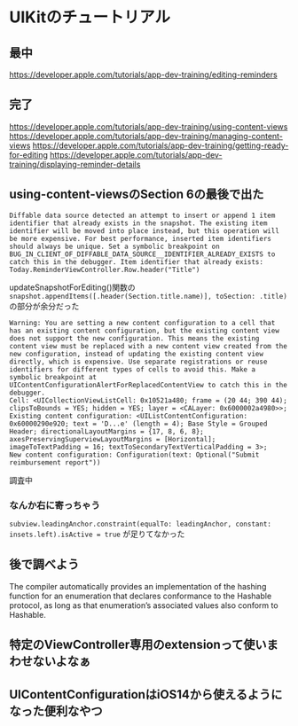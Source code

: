 # UIKitのチュートリアル

## 最中
https://developer.apple.com/tutorials/app-dev-training/editing-reminders

## 完了
https://developer.apple.com/tutorials/app-dev-training/using-content-views
https://developer.apple.com/tutorials/app-dev-training/managing-content-views
https://developer.apple.com/tutorials/app-dev-training/getting-ready-for-editing
https://developer.apple.com/tutorials/app-dev-training/displaying-reminder-details

## using-content-viewsのSection 6の最後で出た
```
Diffable data source detected an attempt to insert or append 1 item identifier that already exists in the snapshot. The existing item identifier will be moved into place instead, but this operation will be more expensive. For best performance, inserted item identifiers should always be unique. Set a symbolic breakpoint on BUG_IN_CLIENT_OF_DIFFABLE_DATA_SOURCE__IDENTIFIER_ALREADY_EXISTS to catch this in the debugger. Item identifier that already exists: Today.ReminderViewController.Row.header("Title")
```

updateSnapshotForEditing()関数の
`snapshot.appendItems([.header(Section.title.name)], toSection: .title)`
の部分が余分だった

```
Warning: You are setting a new content configuration to a cell that has an existing content configuration, but the existing content view does not support the new configuration. This means the existing content view must be replaced with a new content view created from the new configuration, instead of updating the existing content view directly, which is expensive. Use separate registrations or reuse identifiers for different types of cells to avoid this. Make a symbolic breakpoint at UIContentConfigurationAlertForReplacedContentView to catch this in the debugger.
Cell: <UICollectionViewListCell: 0x10521a480; frame = (20 44; 390 44); clipsToBounds = YES; hidden = YES; layer = <CALayer: 0x6000002a4980>>;
Existing content configuration: <UIListContentConfiguration: 0x60000290e920; text = 'D...e' (length = 4); Base Style = Grouped Header; directionalLayoutMargins = {17, 8, 6, 8}; axesPreservingSuperviewLayoutMargins = [Horizontal]; imageToTextPadding = 16; textToSecondaryTextVerticalPadding = 3>;
New content configuration: Configuration(text: Optional("Submit reimbursement report"))
```

調査中

### なんか右に寄っちゃう
`subview.leadingAnchor.constraint(equalTo: leadingAnchor, constant: insets.left).isActive = true`
が足りてなかった

## 後で調べよう
The compiler automatically provides an implementation of the hashing function for an enumeration that declares conformance to the Hashable protocol, as long as that enumeration’s associated values also conform to Hashable.

## 特定のViewController専用のextensionって使いまわせないよなぁ

## UIContentConfigurationはiOS14から使えるようになった便利なやつ
